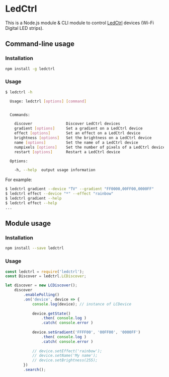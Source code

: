# LedCtrl

This is a Node.js module & CLI module to control [LedCtrl](http://www.ledctrl.eu) devices (Wi-Fi Digital LED strips).

## Command-line usage

### Installation
```bash
npm install -g ledctrl
```

### Usage

```bash
$ ledctrl -h

  Usage: ledctrl [options] [command]


  Commands:

    discover               Discover LedCtrl devices
    gradient [options]     Set a gradient on a LedCtrl device
    effect [options]       Set an effect on a LedCtrl device
    brightness [options]   Set the brightness on a LedCtrl device
    name [options]         Set the name of a LedCtrl device
    numpixels [options]    Set the number of pixels of a LedCtrl device
    restart [options]      Restart a LedCtrl device

  Options:

    -h, --help  output usage information
```

For example:

```bash
$ ledctrl gradient --device "TV" --gradient "FF0000,00FF00,0000FF"
$ ledctrl effect --device "*" --effect "rainbow"
$ ledctrl gradient --help
$ ledctrl effect --help
...
```

## Module usage

### Installation
```bash
npm install --save ledctrl
```

### Usage

```javascript
const ledctrl = require('ledctrl');
const Discover = ledctrl.LCDiscover;

let discover = new LCDiscover();
	discover
		.enablePolling()
		.on('device', device => {
			console.log(device); // instance of LCDevice
			
			device.getState()
				.then( console.log )
				.catch( console.error )
			
			device.setGradient('FFFF00', '00FF00', '0000FF')
				.then( console.log )
				.catch( console.error )
				
			// device.setEffect('rainbow');
			// device.setName('My name');
			// device.setBrightness(255);
		})
		.search();
```
